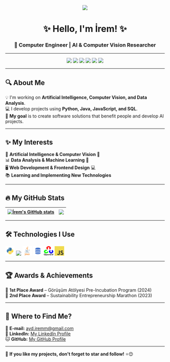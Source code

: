 <p align="center">
  <img src="https://media.giphy.com/media/Wj7lNjMNDxSmc/giphy.gif" width="300">
</p>

<h1 align="center">✨ Hello, I'm İrem! ✨</h1>
<h3 align="center"> 🚀 Computer Engineer | AI & Computer Vision Researcher </h3>

---

<p align="center">
  <img src="https://img.shields.io/badge/Python-FFD43B?style=for-the-badge&logo=python&logoColor=blue">
  <img src="https://img.shields.io/badge/Java-ED8B00?style=for-the-badge&logo=java&logoColor=white">
  <img src="https://img.shields.io/badge/SQL-00758F?style=for-the-badge&logo=postgresql&logoColor=white">
  <img src="https://img.shields.io/badge/OpenCV-5C3EE8?style=for-the-badge&logo=opencv&logoColor=white">
  <img src="https://img.shields.io/badge/Machine%20Learning-0099FF?style=for-the-badge&logo=tensorflow&logoColor=white">
  <img src="https://img.shields.io/badge/Deep%20Learning-FF6F00?style=for-the-badge&logo=pytorch&logoColor=white">
</p>

---

## 🔍 About Me  

💡 I'm working on **Artificial Intelligence, Computer Vision, and Data Analysis**.  
💻 I develop projects using **Python, Java, JavaScript, and SQL**.  
🎯 **My goal** is to create software solutions that benefit people and develop AI projects.  

---

## ✨ My Interests  
🌿 **Artificial Intelligence & Computer Vision** 👀  
📊 **Data Analysis & Machine Learning** 🤖  
🖥️ **Web Development & Frontend Design** 💻  
📚 **Learning and Implementing New Technologies**  

---

## 🔥 My GitHub Stats  

| <a href="https://github.com/iremaydi/github-readme-stats"><img align="center" src="https://github-readme-stats.vercel.app/api?username=iremaydi&show_icons=true&include_all_commits=true&theme=radical&hide_border=true" alt="İrem's GitHub stats" /></a> | <a href="https://github.com/iremaydi/github-readme-stats"><img align="center" src="https://github-readme-stats.vercel.app/api/top-langs/?username=iremaydi&layout=compact&theme=radical&hide_border=true" /></a> |
| ------------- | ------------- |

---

## 🛠️ Technologies I Use  

<code><img height="30" src="https://raw.githubusercontent.com/github/explore/main/topics/python/python.png"></code>
<code><img height="30" src="https://raw.githubusercontent.com/github/explore/main/topics/cplusplus/cplusplus.png"></code>
<code><img height="30" src="https://raw.githubusercontent.com/github/explore/main/topics/java/java.png"></code>
<code><img height="30" src="https://raw.githubusercontent.com/github/explore/main/topics/sql/sql.png"></code>
<code><img height="30" src="https://raw.githubusercontent.com/github/explore/main/topics/opencv/opencv.png"></code>
<code><img height="30" src="https://raw.githubusercontent.com/github/explore/main/topics/javascript/javascript.png"></code>

---

## 🏆 Awards & Achievements  

🏅 **1st Place Award** – Görüşüm Atölyesi Pre-Incubation Program (2024)  
🥈 **2nd Place Award** – Sustainability Entrepreneurship Marathon (2023)  

---

## 🎀 Where to Find Me?  
📧 **E-mail:** [ayd.iremm@gmail.com](mailto:ayd.iremm@gmail.com)  
💼 **LinkedIn:** [My LinkedIn Profile](https://www.linkedin.com/in/irem-aydin-291109200)  
🐱 **GitHub:** [My GitHub Profile](https://github.com/iremaydi)  

---

🚀 **If you like my projects, don't forget to star and follow!** ⭐😊
